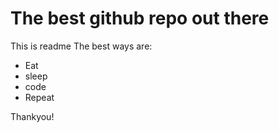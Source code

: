 # The best github repo out there
This is readme
The best ways are:
- Eat
- sleep
- code
- Repeat

Thankyou!


